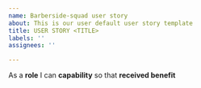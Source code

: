 ```yaml
---
name: Barberside-squad user story
about: This is our user default user story template
title: USER STORY <TITLE>
labels: ''
assignees: ''

---
```


As a **role** I can **capability** so that **received benefit**
